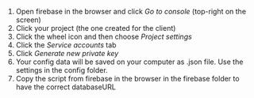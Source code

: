 1. Open firebase in the browser and click _Go to console_ (top-right on the screen)
2. Click your project (the one created for the client)
3. Click the wheel icon and then choose _Project settings_
4. Click the _Service accounts_ tab
5. Click _Generate new private key_
6. Your config data will be saved on your computer as .json file. Use the settings in the config folder.
7. Copy the script from firebase in the browser in the firebase folder to have the correct databaseURL
